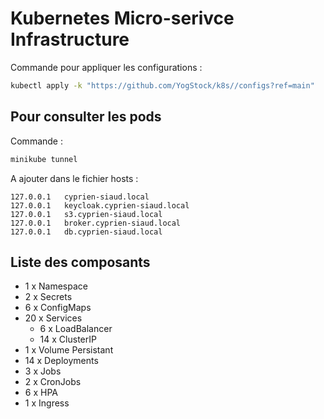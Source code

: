 # Kubernetes Micro-serivce Infrastructure

Commande pour appliquer les configurations :
```bash
kubectl apply -k "https://github.com/YogStock/k8s//configs?ref=main"
```

## Pour consulter les pods
Commande :
```bash
minikube tunnel
```
A ajouter dans le fichier hosts :
```
127.0.0.1   cyprien-siaud.local
127.0.0.1   keycloak.cyprien-siaud.local
127.0.0.1   s3.cyprien-siaud.local
127.0.0.1   broker.cyprien-siaud.local
127.0.0.1   db.cyprien-siaud.local
```

## Liste des composants
- 1 x Namespace
- 2 x Secrets
- 6 x ConfigMaps
- 20 x Services
  - 6 x LoadBalancer
  - 14 x ClusterIP
- 1 x Volume Persistant
- 14 x Deployments
- 3 x Jobs
- 2 x CronJobs
- 6 x HPA
- 1 x Ingress